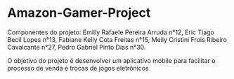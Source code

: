 # Amazon-Gamer-Project
Componentes do projeto:
Emilly Rafaele Pereira Arruda n°12,
Eric Tiago Becil Lopes n°13,
Fabiane Kelly Cota Freitas n°15,
Meily Cristini Frois Ribeiro Cavalcante n°27,
Pedro Gabriel Pinto Dias n°30.

O objetivo do projeto é desenvolver um aplicativo mobile para facilitar o processo de venda e trocas de jogos eletrônicos
